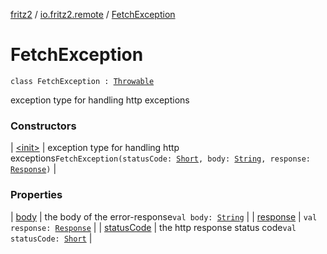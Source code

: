 [fritz2](../../index.md) / [io.fritz2.remote](../index.md) / [FetchException](./index.md)

# FetchException

`class FetchException : `[`Throwable`](https://kotlinlang.org/api/latest/jvm/stdlib/kotlin/-throwable/index.html)

exception type for handling http exceptions

### Constructors

| [&lt;init&gt;](-init-.md) | exception type for handling http exceptions`FetchException(statusCode: `[`Short`](https://kotlinlang.org/api/latest/jvm/stdlib/kotlin/-short/index.html)`, body: `[`String`](https://kotlinlang.org/api/latest/jvm/stdlib/kotlin/-string/index.html)`, response: `[`Response`](https://kotlinlang.org/api/latest/jvm/stdlib/org.w3c.fetch/-response/index.html)`)` |

### Properties

| [body](body.md) | the body of the error-response`val body: `[`String`](https://kotlinlang.org/api/latest/jvm/stdlib/kotlin/-string/index.html) |
| [response](response.md) | `val response: `[`Response`](https://kotlinlang.org/api/latest/jvm/stdlib/org.w3c.fetch/-response/index.html) |
| [statusCode](status-code.md) | the http response status code`val statusCode: `[`Short`](https://kotlinlang.org/api/latest/jvm/stdlib/kotlin/-short/index.html) |

